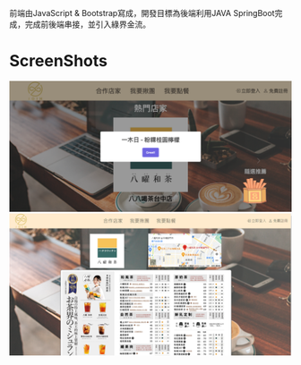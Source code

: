 前端由JavaScript & Bootstrap寫成，開發目標為後端利用JAVA SpringBoot完成，完成前後端串接，並引入綠界金流。

# ScreenShots
![image1](https://github.com/ZanZheng914/Join/blob/main/src/main/resources/read1.png?raw=true)
![image2](https://github.com/ZanZheng914/Join/blob/main/src/main/resources/read2.png?raw=true)
